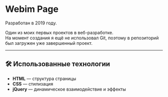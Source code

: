 # Webim Page

Разработан в 2019 году.

Один из моих первых проектов в веб-разработке.  
На момент создания я ещё не использовал Git, поэтому в репозиторий был загружен уже завершенный проект.

---

## 🛠 Использованные технологии

- **HTML** — структура страницы
- **CSS** — стилизация
- **jQuery** — динамическое взаимодействие и эффекты
